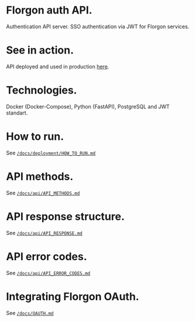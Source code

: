 # Florgon auth API.
Authentication API server. SSO authentication via JWT for Florgon services.

# See in action.
API deployed and used in production [here](https://api.florgon.space/auth).

# Technologies.
Docker (Docker-Compose), Python (FastAPI), PostgreSQL and JWT standart.

# How to run.
See [`/docs/deployment/HOW_TO_RUN.md`](/docs/deployment/HOW_TO_RUN.md)

# API methods.
See [`/docs/api/API_METHODS.md`](/docs/api/API_METHODS.md)

# API response structure.
See [`/docs/api/API_RESPONSE.md`](/docs/api/API_RESPONSE.md)

# API error codes.
See [`/docs/api/API_ERROR_CODES.md`](/docs/api/API_ERROR_CODES.md)

# Integrating Florgon OAuth.
See [`/docs/OAUTH.md`](/docs/OAUTH.md)
